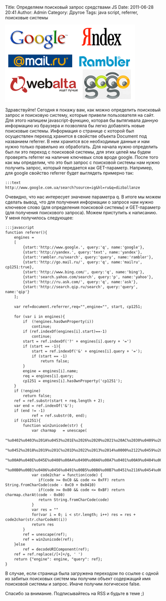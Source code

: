 Title: Определяем поисковый запрос средствами JS
Date: 2011-06-28 20:41
Author: Admin
Category: Другое
Tags: java script, referrer, поисковые системы

![searchengines][]

Здравствуйте! Сегодня я покажу вам, как можно определить поисковый
запрос и поисковую систему, которые привели пользователя на сайт. Для
этого напишем javascript-функцию, которая бы вытягивала данную
информацию из браузера и позволяла бы легко добавлять новые поисковые
системы. Информация о странице с которой был осуществлен переход
хранится в свойстве объекта Document под названием referrer. В нем
хранится все необходимые данные и нам нужно только правильно их
обработать. Для начала нужно определить был ли это переход с поисковой
системы, для этих целей мы будем проверять referrer на наличие ключевых
слов вроде google. После того как мы определим, что это был запрос с
поисковой системы нам нужно получить запрос, который передается как
GET-параметр. Например, для google свойство referrer будет выглядеть
примерно так:

	:::text
	http://www.google.com.ua/search?source=ig&hl=ru&q=dizballanze

Очевидно, что нас интересует значение параметра q. В итоге мы можем
сделать вывод, что для получения информации о запросе нам нужно ключевое
слово (для определения поисковой системы) и GET-параметр (для получения
поискового запроса). Можем приступить к написанию. У меня получилось
следующее:  

	:::javascript
	function referer(){
	    engines = 
	    [
	        {start:'http://www.google.', query:'q', name:'google'},
	        {start:'http://yandex.', query:'text', name:'yandex'},
	        {start:'rambler.ru/search', query:'query', name:'rambler'},
	        {start:'http://go.mail.ru/', query:'q', name:'mailru', cp1251:true},
	        {start:'http://www.bing.com/', query:'q', name:'bing'},
	        {start:'search.yahoo.com/search', query:'p', name:'yahoo'},
	        {start:'http://ru.ask.com/', query:'q', name:'ask'},
	        {start:'http://search.qip.ru/search', query:'query', name:'qip'}
	    ];

	    var ref=document.referrer,req="",engine="", start, cp1251;

	    for (var i in engines){
	        if  (!engines.hasOwnProperty(i))
	            continue;
	        if (ref.indexOf(engines[i].start)==-1)
	            continue;
	        start = ref.indexOf('?' + engines[i].query + '=') 
	        if (start == -1){
	            start = ref.indexOf('&' + engines[i].query + '=');
	            if (start == -1)
	                return false;
	        }
	        engine = engines[i].name;
	        req = engines[i].query;
	        cp1251 = engines[i].hasOwnProperty('cp1251');
	    }
	    if (!engine)
	        return false;
	    ref = ref.substr(start + req.length + 2);
	    var end = ref.indexOf('&');
	    if (end != -1)
	            ref = ref.substr(0, end);
	    if (cp1251){
	        function win2unicode(str) {
	            var charmap   = unescape(
	            "%u0402%u0403%u201A%u0453%u201E%u2026%u2020%u2021%u20AC%u2030%u0409%u2039%u040A%u040C%u040B%u040F"+
	            "%u0452%u2018%u2019%u201C%u201D%u2022%u2013%u2014%u0000%u2122%u0459%u203A%u045A%u045C%u045B%u045F"+
	            "%u00A0%u040E%u045E%u0408%u00A4%u0490%u00A6%u00A7%u0401%u00A9%u0404%u00AB%u00AC%u00AD%u00AE%u0407"+
	            "%u00B0%u00B1%u0406%u0456%u0491%u00B5%u00B6%u00B7%u0451%u2116%u0454%u00BB%u0458%u0405%u0455%u0457")
	            var code2char = function(code) {
	               if(code >= 0xC0 && code <= 0xFF) return String.fromCharCode(code - 0xC0 + 0x0410)
	               if(code >= 0x80 && code <= 0xBF) return charmap.charAt(code - 0x80)
	               return String.fromCharCode(code)
	            }
	            var res = ""
	            for(var i = 0; i < str.length; i++) res = res + code2char(str.charCodeAt(i))
	            return res
	        }
	        ref = unescape(ref);
	        ref = win2unicode(ref);
	    }else
	        ref = decodeURIComponent(ref);
	    ref = ref.replace(/[+]+/g, ' ')
	    return {"engine": engine, "query": ref};
	}

В случае, если страница была загружена переходом по ссылке с одной из
забитых поисковых систем мы получим объект содержащий имя поисковой
системы и запрос. Иначе получим логическое false.

Спасибо за внимание. Подписывайтесь на RSS и будьте в теме ;)

  [searchengines]: /media/2011/06/441.png
    "searchengines"
